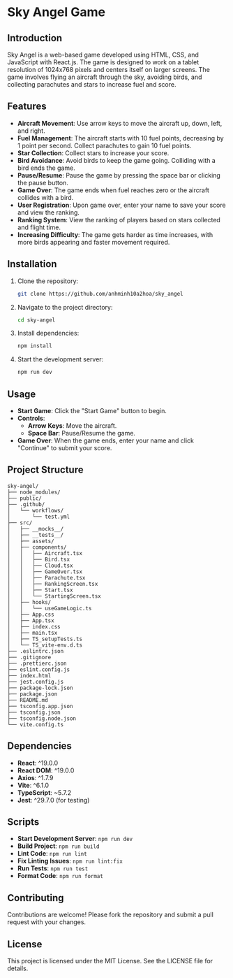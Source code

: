 # Sky Angel Game

## Introduction

Sky Angel is a web-based game developed using HTML, CSS, and JavaScript with React.js. The game is designed to work on a tablet resolution of 1024x768 pixels and centers itself on larger screens. The game involves flying an aircraft through the sky, avoiding birds, and collecting parachutes and stars to increase fuel and score.

## Features

- **Aircraft Movement**: Use arrow keys to move the aircraft up, down, left, and right.
- **Fuel Management**: The aircraft starts with 10 fuel points, decreasing by 1 point per second. Collect parachutes to gain 10 fuel points.
- **Star Collection**: Collect stars to increase your score.
- **Bird Avoidance**: Avoid birds to keep the game going. Colliding with a bird ends the game.
- **Pause/Resume**: Pause the game by pressing the space bar or clicking the pause button.
- **Game Over**: The game ends when fuel reaches zero or the aircraft collides with a bird.
- **User Registration**: Upon game over, enter your name to save your score and view the ranking.
- **Ranking System**: View the ranking of players based on stars collected and flight time.
- **Increasing Difficulty**: The game gets harder as time increases, with more birds appearing and faster movement required.

## Installation

1. Clone the repository:
   ```bash
   git clone https://github.com/anhminh10a2hoa/sky_angel
   ```
2. Navigate to the project directory:
   ```bash
   cd sky-angel
   ```
3. Install dependencies:
   ```bash
   npm install
   ```
4. Start the development server:
   ```bash
   npm run dev
   ```

## Usage

- **Start Game**: Click the "Start Game" button to begin.
- **Controls**:
  - **Arrow Keys**: Move the aircraft.
  - **Space Bar**: Pause/Resume the game.
- **Game Over**: When the game ends, enter your name and click "Continue" to submit your score.

## Project Structure

```
sky-angel/
├── node_modules/
├── public/
├── .github/
│   └── workflows/
│       └── test.yml
├── src/
│   ├── __mocks__/
│   ├── __tests__/
│   ├── assets/
│   ├── components/
│   │   ├── Aircraft.tsx
│   │   ├── Bird.tsx
│   │   ├── Cloud.tsx
│   │   ├── GameOver.tsx
│   │   ├── Parachute.tsx
│   │   ├── RankingScreen.tsx
│   │   ├── Start.tsx
│   │   └── StartingScreen.tsx
│   ├── hooks/
│   │   └── useGameLogic.ts
│   ├── App.css
│   ├── App.tsx
│   ├── index.css
│   ├── main.tsx
│   ├── TS_setupTests.ts
│   └── TS_vite-env.d.ts
├── .eslintrc.json
├── .gitignore
├── .prettierc.json
├── eslint.config.js
├── index.html
├── jest.config.js
├── package-lock.json
├── package.json
├── README.md
├── tsconfig.app.json
├── tsconfig.json
├── tsconfig.node.json
└── vite.config.ts
```

## Dependencies

- **React**: ^19.0.0
- **React DOM**: ^19.0.0
- **Axios**: ^1.7.9
- **Vite**: ^6.1.0
- **TypeScript**: ~5.7.2
- **Jest**: ^29.7.0 (for testing)

## Scripts

- **Start Development Server**: `npm run dev`
- **Build Project**: `npm run build`
- **Lint Code**: `npm run lint`
- **Fix Linting Issues**: `npm run lint:fix`
- **Run Tests**: `npm run test`
- **Format Code**: `npm run format`

## Contributing

Contributions are welcome! Please fork the repository and submit a pull request with your changes.

## License

This project is licensed under the MIT License. See the LICENSE file for details.
